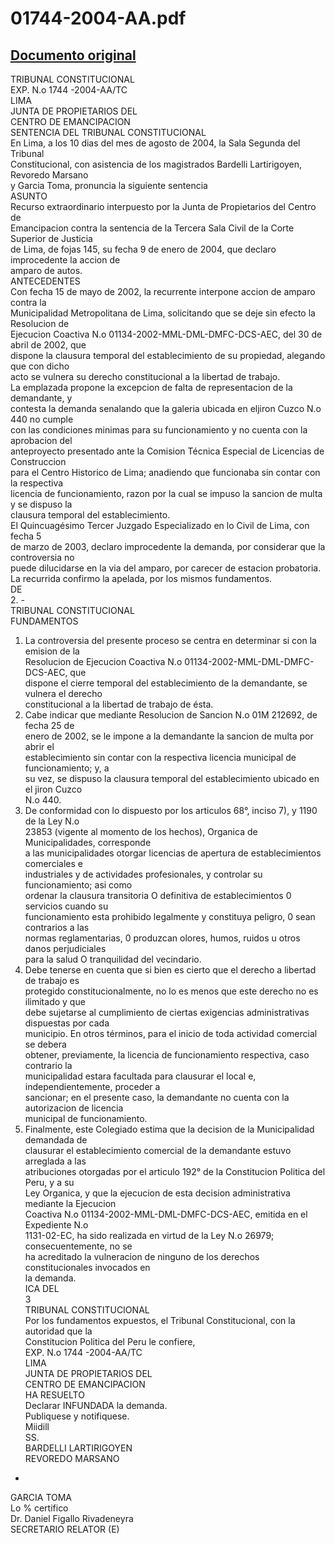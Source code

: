 
01744-2004-AA.pdf
=================
  
[Documento original](https://tc.gob.pe/jurisprudencia/2004/01744-2004-AA.pdf)  
---  
TRIBUNAL CONSTITUCIONAL  
EXP. N.o 1744 -2004-AA/TC  
LIMA  
JUNTA DE PROPIETARIOS DEL  
CENTRO DE EMANCIPACION  
SENTENCIA DEL TRIBUNAL CONSTITUCIONAL  
En Lima, a los 10 dias del mes de agosto de 2004, la Sala Segunda del Tribunal  
Constitucional, con asistencia de los magistrados Bardelli Lartirigoyen, Revoredo Marsano  
y Garcia Toma, pronuncia la siguiente sentencia  
ASUNTO  
Recurso extraordinario interpuesto por la Junta de Propietarios del Centro de  
Emancipacion contra la sentencia de la Tercera Sala Civil de la Corte Superior de Justicia  
de Lima, de fojas 145, su fecha 9 de enero de 2004, que declaro improcedente la accion de  
amparo de autos.  
ANTECEDENTES  
Con fecha 15 de mayo de 2002, la recurrente interpone accion de amparo contra la  
Municipalidad Metropolitana de Lima, solicitando que se deje sin efecto la Resolucion de  
Ejecucion Coactiva N.o 01134-2002-MML-DML-DMFC-DCS-AEC, del 30 de abril de 2002, que  
dispone la clausura temporal del establecimiento de su propiedad, alegando que con dicho  
acto se vulnera su derecho constitucional a la libertad de trabajo.  
La emplazada propone la excepcion de falta de representacion de la demandante, y  
contesta la demanda senalando que la galeria ubicada en eljiron Cuzco N.o 440 no cumple  
con las condiciones minimas para su funcionamiento y no cuenta con la aprobacion del  
anteproyecto presentado ante la Comision Técnica Especial de Licencias de Construccion  
para el Centro Historico de Lima; anadiendo que funcionaba sin contar con la respectiva  
licencia de funcionamiento, razon por la cual se impuso la sancion de multa y se dispuso la  
clausura temporal del establecimiento.  
El Quincuagésimo Tercer Juzgado Especializado en lo Civil de Lima, con fecha 5  
de marzo de 2003, declaro improcedente la demanda, por considerar que la controversia no  
puede dilucidarse en la via del amparo, por carecer de estacion probatoria.  
La recurrida confirmo la apelada, por los mismos fundamentos.  
DE  
2. -  
TRIBUNAL CONSTITUCIONAL  
FUNDAMENTOS  
1. La controversia del presente proceso se centra en determinar si con la emision de la  
Resolucion de Ejecucion Coactiva N.o 01134-2002-MML-DML-DMFC-DCS-AEC, que  
dispone el cierre temporal del establecimiento de la demandante, se vulnera el derecho  
constitucional a la libertad de trabajo de ésta.  
2. Cabe indicar que mediante Resolucion de Sancion N.o 01M 212692, de fecha 25 de  
enero de 2002, se le impone a la demandante la sancion de multa por abrir el  
establecimiento sin contar con la respectiva licencia municipal de funcionamiento; y, a  
su vez, se dispuso la clausura temporal del establecimiento ubicado en el jiron Cuzco  
N.o 440.  
3. De conformidad con lo dispuesto por los articulos 68°, inciso 7), y 1190 de la Ley N.o  
23853 (vigente al momento de los hechos), Organica de Municipalidades, corresponde  
a las municipalidades otorgar licencias de apertura de establecimientos comerciales e  
industriales y de actividades profesionales, y controlar su funcionamiento; asi como  
ordenar la clausura transitoria O definitiva de establecimientos 0 servicios cuando su  
funcionamiento esta prohibido legalmente y constituya peligro, 0 sean contrarios a las  
normas reglamentarias, 0 produzcan olores, humos, ruidos u otros danos perjudiciales  
para la salud O tranquilidad del vecindario.  
4. Debe tenerse en cuenta que si bien es cierto que el derecho a libertad de trabajo es  
protegido constitucionalmente, no lo es menos que este derecho no es ilimitado y que  
debe sujetarse al cumplimiento de ciertas exigencias administrativas dispuestas por cada  
municipio. En otros términos, para el inicio de toda actividad comercial se debera  
obtener, previamente, la licencia de funcionamiento respectiva, caso contrario la  
municipalidad estara facultada para clausurar el local e, independientemente, proceder a  
sancionar; en el presente caso, la demandante no cuenta con la autorizacion de licencia  
municipal de funcionamiento.  
5. Finalmente, este Colegiado estima que la decision de la Municipalidad demandada de  
clausurar el establecimiento comercial de la demandante estuvo arreglada a las  
atribuciones otorgadas por el articulo 192° de la Constitucion Politica del Peru, y a su  
Ley Organica, y que la ejecucion de esta decision administrativa mediante la Ejecucion  
Coactiva N.o 01134-2002-MML-DML-DMFC-DCS-AEC, emitida en el Expediente N.o  
1131-02-EC, ha sido realizada en virtud de la Ley N.o 26979; consecuentemente, no se  
ha acreditado la vulneracion de ninguno de los derechos constitucionales invocados en  
la demanda.  
ICA DEL  
3  
TRIBUNAL CONSTITUCIONAL  
Por los fundamentos expuestos, el Tribunal Constitucional, con la autoridad que la  
Constitucion Politica del Peru le confiere,  
EXP. N.o 1744 -2004-AA/TC  
LIMA  
JUNTA DE PROPIETARIOS DEL  
CENTRO DE EMANCIPACION  
HA RESUELTO  
Declarar INFUNDADA la demanda.  
Publiquese y notifiquese.  
Miidill  
SS.  
BARDELLI LARTIRIGOYEN  
REVOREDO MARSANO  
-  
GARCIA TOMA  
Lo % certifico  
Dr. Daniel Figallo Rivadeneyra  
SECRETARIO RELATOR (E)